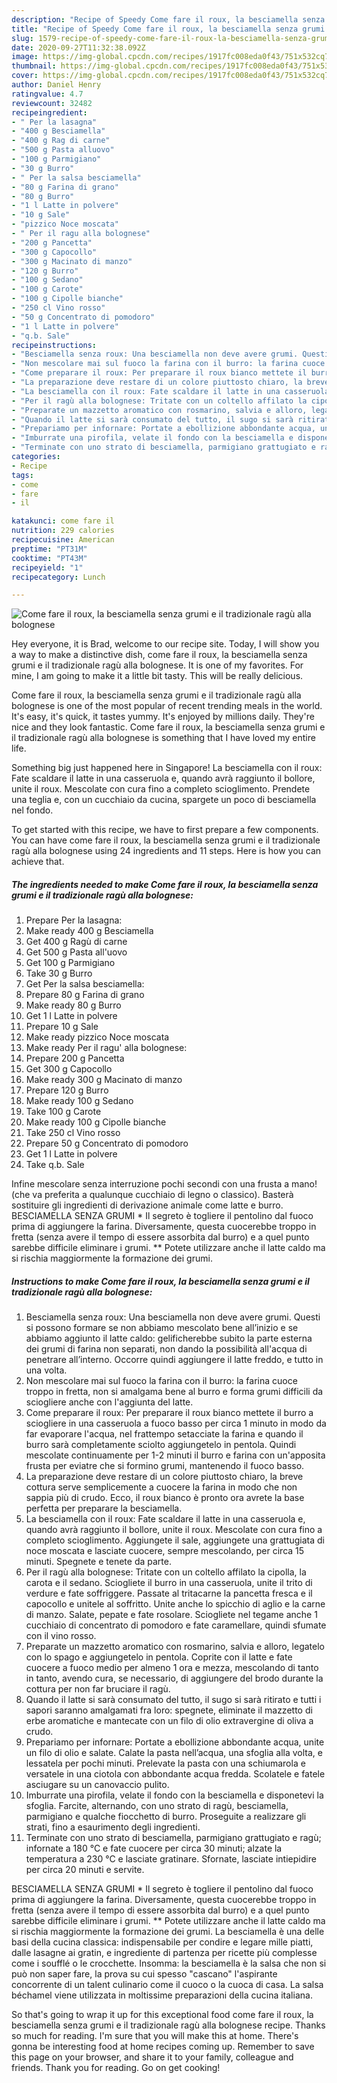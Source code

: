 ```yaml
---
description: "Recipe of Speedy Come fare il roux, la besciamella senza grumi e il tradizionale ragù alla bolognese"
title: "Recipe of Speedy Come fare il roux, la besciamella senza grumi e il tradizionale ragù alla bolognese"
slug: 1579-recipe-of-speedy-come-fare-il-roux-la-besciamella-senza-grumi-e-il-tradizionale-ragu-alla-bolognese
date: 2020-09-27T11:32:38.092Z
image: https://img-global.cpcdn.com/recipes/1917fc008eda0f43/751x532cq70/come-fare-il-roux-la-besciamella-senza-grumi-e-il-tradizionale-ragu-alla-bolognese-recipe-main-photo.jpg
thumbnail: https://img-global.cpcdn.com/recipes/1917fc008eda0f43/751x532cq70/come-fare-il-roux-la-besciamella-senza-grumi-e-il-tradizionale-ragu-alla-bolognese-recipe-main-photo.jpg
cover: https://img-global.cpcdn.com/recipes/1917fc008eda0f43/751x532cq70/come-fare-il-roux-la-besciamella-senza-grumi-e-il-tradizionale-ragu-alla-bolognese-recipe-main-photo.jpg
author: Daniel Henry
ratingvalue: 4.7
reviewcount: 32482
recipeingredient:
- " Per la lasagna"
- "400 g Besciamella"
- "400 g Rag di carne"
- "500 g Pasta alluovo"
- "100 g Parmigiano"
- "30 g Burro"
- " Per la salsa besciamella"
- "80 g Farina di grano"
- "80 g Burro"
- "1 l Latte in polvere"
- "10 g Sale"
- "pizzico Noce moscata"
- " Per il ragu alla bolognese"
- "200 g Pancetta"
- "300 g Capocollo"
- "300 g Macinato di manzo"
- "120 g Burro"
- "100 g Sedano"
- "100 g Carote"
- "100 g Cipolle bianche"
- "250 cl Vino rosso"
- "50 g Concentrato di pomodoro"
- "1 l Latte in polvere"
- "q.b. Sale"
recipeinstructions:
- "Besciamella senza roux: Una besciamella non deve avere grumi. Questi si possono formare se non abbiamo mescolato bene all’inizio e se abbiamo aggiunto il latte caldo: gelificherebbe subito la parte esterna dei grumi di farina non separati, non dando la possibilità all&#39;acqua di penetrare all’interno. Occorre quindi aggiungere il latte freddo, e tutto in una volta."
- "Non mescolare mai sul fuoco la farina con il burro: la farina cuoce troppo in fretta, non si amalgama bene al burro e forma grumi difficili da sciogliere anche con l&#39;aggiunta del latte."
- "Come preparare il roux: Per preparare il roux bianco mettete il burro a sciogliere in una casseruola a fuoco basso per circa 1 minuto in modo da far evaporare l&#39;acqua, nel frattempo setacciate la farina e quando il burro sarà completamente sciolto aggiungetelo in pentola. Quindi mescolate continuamente per 1-2 minuti il burro e farina con un&#39;apposita frusta per eviatre che si formino grumi, mantenendo il fuoco basso."
- "La preparazione deve restare di un colore piuttosto chiaro, la breve cottura serve semplicemente a cuocere la farina in modo che non sappia più di crudo. Ecco, il roux bianco è pronto ora avrete la base perfetta per preparare la besciamella."
- "La besciamella con il roux: Fate scaldare il latte in una casseruola e, quando avrà raggiunto il bollore, unite il roux. Mescolate con cura fino a completo scioglimento. Aggiungete il sale, aggiungete una grattugiata di noce moscata e lasciate cuocere, sempre mescolando, per circa 15 minuti. Spegnete e tenete da parte."
- "Per il ragù alla bolognese: Tritate con un coltello affilato la cipolla, la carota e il sedano. Sciogliete il burro in una casseruola, unite il trito di verdure e fate soffriggere. Passate al tritacarne la pancetta fresca e il capocollo e unitele al soffritto. Unite anche lo spicchio di aglio e la carne di manzo. Salate, pepate e fate rosolare. Sciogliete nel tegame anche 1 cucchiaio di concentrato di pomodoro e fate caramellare, quindi sfumate con il vino rosso."
- "Preparate un mazzetto aromatico con rosmarino, salvia e alloro, legatelo con lo spago e aggiungetelo in pentola. Coprite con il latte e fate cuocere a fuoco medio per almeno 1 ora e mezza, mescolando di tanto in tanto, avendo cura, se necessario, di aggiungere del brodo durante la cottura per non far bruciare il ragù."
- "Quando il latte si sarà consumato del tutto, il sugo si sarà ritirato e tutti i sapori saranno amalgamati fra loro: spegnete, eliminate il mazzetto di erbe aromatiche e mantecate con un filo di olio extravergine di oliva a crudo."
- "Prepariamo per infornare: Portate a ebollizione abbondante acqua, unite un filo di olio e salate. Calate la pasta nell’acqua, una sfoglia alla volta, e lessatela per pochi minuti. Prelevate la pasta con una schiumarola e versatele in una ciotola con abbondante acqua fredda. Scolatele e fatele asciugare su un canovaccio pulito."
- "Imburrate una pirofila, velate il fondo con la besciamella e disponetevi la sfoglia. Farcite, alternando, con uno strato di ragù, besciamella, parmigiano e qualche fiocchetto di burro. Proseguite a realizzare gli strati, fino a esaurimento degli ingredienti."
- "Terminate con uno strato di besciamella, parmigiano grattugiato e ragù; infornate a 180 °C e fate cuocere per circa 30 minuti; alzate la temperatura a 230 °C e lasciate gratinare. Sfornate, lasciate intiepidire per circa 20 minuti e servite."
categories:
- Recipe
tags:
- come
- fare
- il

katakunci: come fare il 
nutrition: 229 calories
recipecuisine: American
preptime: "PT31M"
cooktime: "PT43M"
recipeyield: "1"
recipecategory: Lunch

---
```



![Come fare il roux, la besciamella senza grumi e il tradizionale ragù alla bolognese](https://img-global.cpcdn.com/recipes/1917fc008eda0f43/751x532cq70/come-fare-il-roux-la-besciamella-senza-grumi-e-il-tradizionale-ragu-alla-bolognese-recipe-main-photo.jpg)

Hey everyone, it is Brad, welcome to our recipe site. Today, I will show you a way to make a distinctive dish, come fare il roux, la besciamella senza grumi e il tradizionale ragù alla bolognese. It is one of my favorites. For mine, I am going to make it a little bit tasty. This will be really delicious.

Come fare il roux, la besciamella senza grumi e il tradizionale ragù alla bolognese is one of the most popular of recent trending meals in the world. It's easy, it's quick, it tastes yummy. It's enjoyed by millions daily. They're nice and they look fantastic. Come fare il roux, la besciamella senza grumi e il tradizionale ragù alla bolognese is something that I have loved my entire life.

Something big just happened here in Singapore! La besciamella con il roux: Fate scaldare il latte in una casseruola e, quando avrà raggiunto il bollore, unite il roux. Mescolate con cura fino a completo scioglimento. Prendete una teglia e, con un cucchiaio da cucina, spargete un poco di besciamella nel fondo.


To get started with this recipe, we have to first prepare a few components. You can have come fare il roux, la besciamella senza grumi e il tradizionale ragù alla bolognese using 24 ingredients and 11 steps. Here is how you can achieve that.

<!--inarticleads1-->

##### The ingredients needed to make Come fare il roux, la besciamella senza grumi e il tradizionale ragù alla bolognese:

1. Prepare  Per la lasagna:
1. Make ready 400 g Besciamella
1. Get 400 g Ragù di carne
1. Get 500 g Pasta all&#39;uovo
1. Get 100 g Parmigiano
1. Take 30 g Burro
1. Get  Per la salsa besciamella:
1. Prepare 80 g Farina di grano
1. Make ready 80 g Burro
1. Get 1 l Latte in polvere
1. Prepare 10 g Sale
1. Make ready pizzico Noce moscata
1. Make ready  Per il ragu&#39; alla bolognese:
1. Prepare 200 g Pancetta
1. Get 300 g Capocollo
1. Make ready 300 g Macinato di manzo
1. Prepare 120 g Burro
1. Make ready 100 g Sedano
1. Take 100 g Carote
1. Make ready 100 g Cipolle bianche
1. Take 250 cl Vino rosso
1. Prepare 50 g Concentrato di pomodoro
1. Get 1 l Latte in polvere
1. Take q.b. Sale


Infine mescolare senza interruzione pochi secondi con una frusta a mano! (che va preferita a qualunque cucchiaio di legno o classico). Basterà sostituire gli ingredienti di derivazione animale come latte e burro. BESCIAMELLA SENZA GRUMI * Il segreto è togliere il pentolino dal fuoco prima di aggiungere la farina. Diversamente, questa cuocerebbe troppo in fretta (senza avere il tempo di essere assorbita dal burro) e a quel punto sarebbe difficile eliminare i grumi. ** Potete utilizzare anche il latte caldo ma si rischia maggiormente la formazione dei grumi. 

<!--inarticleads2-->

##### Instructions to make Come fare il roux, la besciamella senza grumi e il tradizionale ragù alla bolognese:

1. Besciamella senza roux: Una besciamella non deve avere grumi. Questi si possono formare se non abbiamo mescolato bene all’inizio e se abbiamo aggiunto il latte caldo: gelificherebbe subito la parte esterna dei grumi di farina non separati, non dando la possibilità all&#39;acqua di penetrare all’interno. Occorre quindi aggiungere il latte freddo, e tutto in una volta.
1. Non mescolare mai sul fuoco la farina con il burro: la farina cuoce troppo in fretta, non si amalgama bene al burro e forma grumi difficili da sciogliere anche con l&#39;aggiunta del latte.
1. Come preparare il roux: Per preparare il roux bianco mettete il burro a sciogliere in una casseruola a fuoco basso per circa 1 minuto in modo da far evaporare l&#39;acqua, nel frattempo setacciate la farina e quando il burro sarà completamente sciolto aggiungetelo in pentola. Quindi mescolate continuamente per 1-2 minuti il burro e farina con un&#39;apposita frusta per eviatre che si formino grumi, mantenendo il fuoco basso.
1. La preparazione deve restare di un colore piuttosto chiaro, la breve cottura serve semplicemente a cuocere la farina in modo che non sappia più di crudo. Ecco, il roux bianco è pronto ora avrete la base perfetta per preparare la besciamella.
1. La besciamella con il roux: Fate scaldare il latte in una casseruola e, quando avrà raggiunto il bollore, unite il roux. Mescolate con cura fino a completo scioglimento. Aggiungete il sale, aggiungete una grattugiata di noce moscata e lasciate cuocere, sempre mescolando, per circa 15 minuti. Spegnete e tenete da parte.
1. Per il ragù alla bolognese: Tritate con un coltello affilato la cipolla, la carota e il sedano. Sciogliete il burro in una casseruola, unite il trito di verdure e fate soffriggere. Passate al tritacarne la pancetta fresca e il capocollo e unitele al soffritto. Unite anche lo spicchio di aglio e la carne di manzo. Salate, pepate e fate rosolare. Sciogliete nel tegame anche 1 cucchiaio di concentrato di pomodoro e fate caramellare, quindi sfumate con il vino rosso.
1. Preparate un mazzetto aromatico con rosmarino, salvia e alloro, legatelo con lo spago e aggiungetelo in pentola. Coprite con il latte e fate cuocere a fuoco medio per almeno 1 ora e mezza, mescolando di tanto in tanto, avendo cura, se necessario, di aggiungere del brodo durante la cottura per non far bruciare il ragù.
1. Quando il latte si sarà consumato del tutto, il sugo si sarà ritirato e tutti i sapori saranno amalgamati fra loro: spegnete, eliminate il mazzetto di erbe aromatiche e mantecate con un filo di olio extravergine di oliva a crudo.
1. Prepariamo per infornare: Portate a ebollizione abbondante acqua, unite un filo di olio e salate. Calate la pasta nell’acqua, una sfoglia alla volta, e lessatela per pochi minuti. Prelevate la pasta con una schiumarola e versatele in una ciotola con abbondante acqua fredda. Scolatele e fatele asciugare su un canovaccio pulito.
1. Imburrate una pirofila, velate il fondo con la besciamella e disponetevi la sfoglia. Farcite, alternando, con uno strato di ragù, besciamella, parmigiano e qualche fiocchetto di burro. Proseguite a realizzare gli strati, fino a esaurimento degli ingredienti.
1. Terminate con uno strato di besciamella, parmigiano grattugiato e ragù; infornate a 180 °C e fate cuocere per circa 30 minuti; alzate la temperatura a 230 °C e lasciate gratinare. Sfornate, lasciate intiepidire per circa 20 minuti e servite.


BESCIAMELLA SENZA GRUMI * Il segreto è togliere il pentolino dal fuoco prima di aggiungere la farina. Diversamente, questa cuocerebbe troppo in fretta (senza avere il tempo di essere assorbita dal burro) e a quel punto sarebbe difficile eliminare i grumi. ** Potete utilizzare anche il latte caldo ma si rischia maggiormente la formazione dei grumi. La besciamella è una delle basi della cucina classica: indispensabile per condire e legare mille piatti, dalle lasagne ai gratin, e ingrediente di partenza per ricette più complesse come i soufflé o le crocchette. Insomma: la besciamella è la salsa che non si può non saper fare, la prova su cui spesso &#34;cascano&#34; l&#39;aspirante concorrente di un talent culinario come il cuoco o la cuoca di casa. La salsa béchamel viene utilizzata in moltissime preparazioni della cucina italiana. 

So that's going to wrap it up for this exceptional food come fare il roux, la besciamella senza grumi e il tradizionale ragù alla bolognese recipe. Thanks so much for reading. I'm sure that you will make this at home. There's gonna be interesting food at home recipes coming up. Remember to save this page on your browser, and share it to your family, colleague and friends. Thank you for reading. Go on get cooking!

